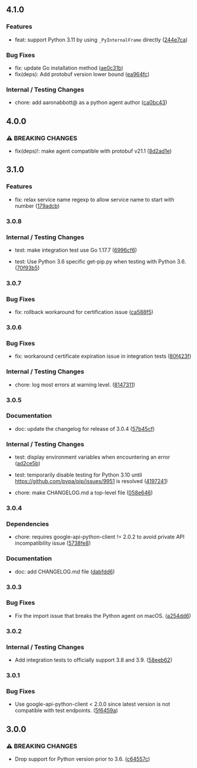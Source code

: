 ## 4.1.0

### Features

*   feat: support Python 3.11 by using `_PyInternalFrame` directly
    ([244e7ca](https://github.com/GoogleCloudPlatform/cloud-profiler-python/244e7ca370fc2261980626394f2d2f91ab180fd2))

### Bug Fixes

*   fix: update Go installation method
    ([ae0c31b](https://github.com/GoogleCloudPlatform/cloud-profiler-python/ae0c31b7ed962c8158e8a24ba44be6442c7374f8))
*   fix(deps): Add protobuf version lower bound
    ([ea964fc](https://github.com/GoogleCloudPlatform/cloud-profiler-python/ea964fc72095ca60492e7e5e1e4a45b01a91eccc))

### Internal / Testing Changes

*   chore: add aaronabbott@ as a python agent author
    ([ca0bc43](https://github.com/GoogleCloudPlatform/cloud-profiler-python/ca0bc431498cd56f75e6eb474b2f4cfb37dc4818))

## 4.0.0

### ⚠ BREAKING CHANGES

*   fix(deps)!: make agent compatible with protobuf v21.1
    ([8d2ad1e](https://github.com/GoogleCloudPlatform/cloud-profiler-python/8d2ad1ee0cfe5b15d346040442c28433c1786e28))

## 3.1.0

### Features

*   fix: relax service name regexp to allow service name to start with number
    ([179adcb](https://github.com/GoogleCloudPlatform/cloud-profiler-python/179adcb407bf84a74a935b753e02aedf7b007138))

### 3.0.8

### Internal / Testing Changes

*   test: make integration test use Go 1.17.7
    ([6996cf6](https://github.com/GoogleCloudPlatform/cloud-profiler-python/6996cf6eea8ba814abab5ff625ca5a03b09dbc08))

*   test: Use Python 3.6 specific get-pip.py when testing with Python 3.6.
    ([70f93b5](https://github.com/GoogleCloudPlatform/cloud-profiler-python/70f93b53187e074f5fd354a9f1fd19e25de79a6d))

### 3.0.7

### Bug Fixes

*   fix: rollback workaround for certification issue
    ([ca588f5](https://github.com/GoogleCloudPlatform/cloud-profiler-python/ca588f58081258b1259a2564f2a1614c6c949495))

### 3.0.6

### Bug Fixes

*   fix: workaround certificate expiration issue in integration tests
    ([80f423f](https://github.com/GoogleCloudPlatform/cloud-profiler-python/80f423f439cbc780d2da8930abc0b99308378abb))

### Internal / Testing Changes

*   chore: log most errors at warning level.
    ([8147311](https://github.com/GoogleCloudPlatform/cloud-profiler-python/814731125216fd1c332c9d90074635485e8ac62f))

### 3.0.5

### Documentation

*   doc: update the changelog for release of 3.0.4
    ([57b45cf](https://github.com/GoogleCloudPlatform/cloud-profiler-python/57b45cf2a72333063bc64c3dc636098e0571e8cf))

### Internal / Testing Changes

*   test: display environment variables when encountering an error
    ([ad2ce5b](https://github.com/GoogleCloudPlatform/cloud-profiler-python/ad2ce5bad286fd7f1dddee741babb5a374339518))

*   test: temporarily disable testing for Python 3.10 until
    https://github.com/pypa/pip/issues/9951 is resolved
    ([4197241](https://github.com/GoogleCloudPlatform/cloud-profiler-python/41972412bb45e484552bac803bf1319222224415))

*   chore: make CHANGELOG.md a top-level file
    ([058e646](https://github.com/GoogleCloudPlatform/cloud-profiler-python/058e6467a217f48b2155b2f31336fcd4e7fb4030))

### 3.0.4

### Dependencies

*   chore: requires google-api-python-client != 2.0.2 to avoid private API
    incompatibility issue
    ([5738fe8](https://github.com/GoogleCloudPlatform/cloud-profiler-python/5738fe8e2a68dee548c0b4ba9465bfa48d019706))

### Documentation

*   doc: add CHANGELOG.md file
    ([dabfdd6](https://github.com/GoogleCloudPlatform/cloud-profiler-python/dabfdd6cdd8c3a181c4d8dec607a7e907e4fac7e))

### 3.0.3

### Bug Fixes

*   Fix the import issue that breaks the Python agent on macOS.
    ([a254dd6](https://github.com/GoogleCloudPlatform/cloud-profiler-python/a254dd60eb871332789d9b10d0cb97a35e82cbc9))

### 3.0.2

### Internal / Testing Changes

*   Add integration tests to officially support 3.8 and 3.9.
    ([58eeb62](https://github.com/GoogleCloudPlatform/cloud-profiler-python/58eeb622d44919e0ab622dbfa90b3e75888c9b04))

### 3.0.1

### Bug Fixes

*   Use google-api-python-client < 2.0.0 since latest version is not compatible
    with test endpoints.
    ([5f6459a](https://github.com/GoogleCloudPlatform/cloud-profiler-python/5f6459ac968195890bccf918b19959b3f5ed317d))

## 3.0.0

### ⚠ BREAKING CHANGES

*   Drop support for Python version prior to 3.6.
    ([c64557c](https://github.com/GoogleCloudPlatform/cloud-profiler-python/c64557c8c13cf84f38edeb70080c0db6dd3b2bac))
